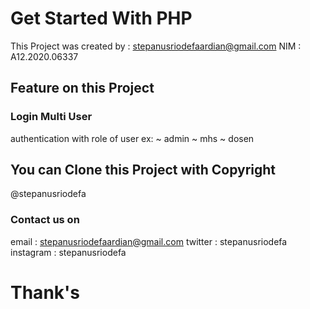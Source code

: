 # Get Started With PHP

This Project was created by :
stepanusriodefaardian@gmail.com
NIM : A12.2020.06337

## Feature on this Project

### Login Multi User
authentication with role of user ex:
~ admin
~ mhs
~ dosen

## You can Clone this Project with Copyright
@stepanusriodefa

### Contact us on
email       : stepanusriodefaardian@gmail.com
twitter     : stepanusriodefa
instagram   : stepanusriodefa

# Thank's